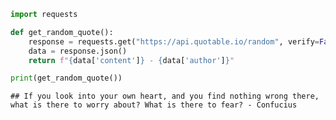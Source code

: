 ``` python
import requests

def get_random_quote():
    response = requests.get("https://api.quotable.io/random", verify=False)
    data = response.json()
    return f"{data['content']} - {data['author']}"

print(get_random_quote())
```

    ## If you look into your own heart, and you find nothing wrong there, what is there to worry about? What is there to fear? - Confucius
